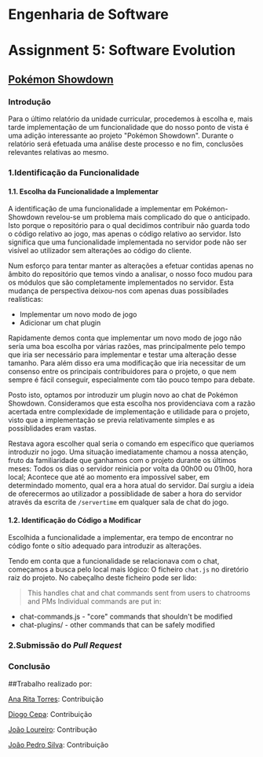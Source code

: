 # **Engenharia de Software**
# Assignment 5: Software Evolution

## [Pokémon Showdown](https://www.pokemonshowdown.com)

### Introdução
Para o último relatório da unidade curricular, procedemos à escolha e, mais tarde implementação de um funcionalidade que do nosso ponto de vista é uma adição interessante ao projeto "Pokémon Showdown". Durante o relatório será efetuada uma análise deste processo e no fim, conclusões relevantes relativas ao mesmo.

### 1.Identificação da Funcionalidade

#### 1.1. Escolha da Funcionalidade a Implementar

A identificação de uma funcionalidade a implementar em Pokémon-Showdown revelou-se um problema mais complicado do que o anticipado. Isto porque o repositório para o qual decidimos contribuir não guarda todo o código relativo ao jogo, mas apenas o código relativo ao servidor. Isto significa que uma funcionalidade implementada no servidor pode não ser visível ao utilizador sem alterações ao código do cliente.

Num esforço para tentar manter as alterações a efetuar contidas apenas no âmbito do repositório que temos vindo a analisar, o nosso foco mudou para os módulos que são completamente implementados no servidor. Esta mudança de perspectiva deixou-nos com apenas duas possibilades realísticas:
* Implementar um novo modo de jogo
* Adicionar um chat plugin

Rapidamente demos conta que implementar um novo modo de jogo não sería uma boa escolha por várias razões, mas principalmente pelo tempo que iria ser necessário para implementar e testar uma alteração desse tamanho. Para além disso era uma modificação que iria necessitar de um consenso entre os principais contribuidores para o projeto, o que nem sempre é fácil conseguir, especialmente com tão pouco tempo para debate.

Posto isto, optamos por introduzir um plugin novo ao chat de Pokémon Showdown. Consideramos que esta escolha nos providenciava com a razão acertada entre complexidade de implementação e utilidade para o projeto, visto que a implementação se previa relativamente simples e as possiblidades eram vastas.

Restava agora escolher qual seria o comando em específico que queriamos introduzir no jogo. Uma situação imediatamente chamou a nossa atenção, fruto da familiaridade que ganhamos com o projeto durante os últimos meses: Todos os dias o servidor reinicia por volta da 00h00 ou 01h00, hora local; Acontece que até ao momento era impossível saber, em determindado momento, qual era a hora atual do servidor. Daí surgiu a ideia de oferecermos ao utilizador a possiblidade de saber a hora do servidor através da escrita de `/servertime` em qualquer sala de chat do jogo.

#### 1.2. Identificação do Código a Modificar

Escolhida a funcionalidade a implementar, era tempo de encontrar no código fonte o sítio adequado para introduzir as alterações.

Tendo em conta que a funcionalidade se relacionava com o chat, começamos a busca pelo local mais lógico: O ficheiro `chat.js` no diretório raiz do projeto.
No cabeçalho deste ficheiro pode ser lido:

> This handles chat and chat commands sent from users to chatrooms and PMs
> Individual commands are put in:
 *   chat-commands.js - "core" commands that shouldn't be modified
 *   chat-plugins/ - other commands that can be safely modified

### 2.Submissão do *Pull Request*

### Conclusão

##Trabalho realizado por:

[Ana Rita Torres](https://github.com/AnaRitaTorres): Contribuição 

[Diogo Cepa](https://github.com/dcepa95): Contribuição 

[João Loureiro](https://github.com/Katchau): Contribução 

[João Pedro Silva](https://github.com/joaosilva22): Contribuição 
